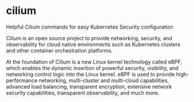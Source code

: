 # cilium

Helpful Cilium commands for easy Kubernetes Security configuration


Cilium is an open source project to provide networking, security, and observability for cloud native environments such as Kubernetes clusters and other container orchestration platforms.

At the foundation of Cilium is a new Linux kernel technology called eBPF, which enables the dynamic insertion of powerful security, visibility, and networking control logic into the Linux kernel. eBPF is used to provide high-performance networking, multi-cluster and multi-cloud capabilities, advanced load balancing, transparent encryption, extensive network security capabilities, transparent observability, and much more.
